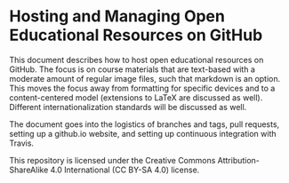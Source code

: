 # Hosting and Managing Open Educational Resources on GitHub

This document describes how to host open educational resources on GitHub. The focus is on course materials that are text-based with a moderate amount of regular image files, such that markdown is an option. This moves the focus away from formatting for specific devices and to a content-centered model (extensions to LaTeX are discussed as well). Different internationalization standards will be discussed as well.

The document goes into the logistics of branches and tags, pull requests, setting up a github.io website, and setting up continuous integration with Travis.

This repository is licensed under the Creative Commons Attribution-ShareAlike 4.0 International (CC BY-SA 4.0) license.
